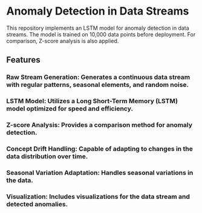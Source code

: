 # **Anomaly Detection in Data Streams**
This repository implements an LSTM model for anomaly detection in data streams. The model is trained on 10,000 data points before deployment. For comparison, Z-score analysis is also applied.

## **Features**
### **Raw Stream Generation:** Generates a continuous data stream with regular patterns, seasonal elements, and random noise.
### **LSTM Model:** Utilizes a Long Short-Term Memory (LSTM) model optimized for speed and efficiency.
### **Z-score Analysis:** Provides a comparison method for anomaly detection.
### **Concept Drift Handling:** Capable of adapting to changes in the data distribution over time.
### **Seasonal Variation Adaptation:** Handles seasonal variations in the data.
### **Visualization:** Includes visualizations for the data stream and detected anomalies.
